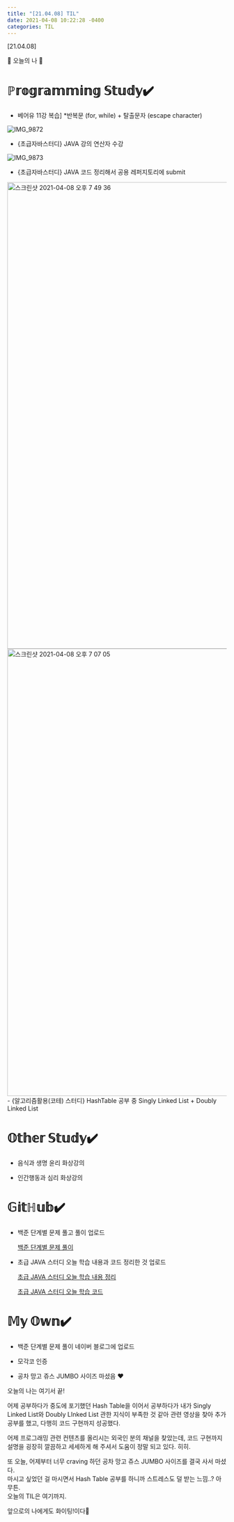 ```yaml
---
title: "[21.04.08] TIL"
date: 2021-04-08 10:22:28 -0400
categories: TIL
---
```


[21.04.08]

🙌 오늘의 나 🙌

# ℙ𝕣𝕠𝕘𝕣𝕒𝕞𝕞𝕚𝕟𝕘 𝕊𝕥𝕦𝕕𝕪✔️

- 베어유 11강 복습] 
      *반복문 (for, while) + 탈출문자 (escape character)

![IMG_9872](https://user-images.githubusercontent.com/63195670/114034726-696c2980-98b9-11eb-8ca9-bcc373db4563.jpg)
- {초급자바스터디} JAVA 강의 연산자 수강

![IMG_9873](https://user-images.githubusercontent.com/63195670/114034743-6d984700-98b9-11eb-907d-9acfacd06592.jpg)
- {초급자바스터디} JAVA 코드 정리해서 공용 레퍼지토리에 submit

<img width="1072" alt="스크린샷 2021-04-08 오후 7 49 36" src="https://user-images.githubusercontent.com/63195670/114034761-6ffaa100-98b9-11eb-90b5-9c7ab231e9c9.png">
<img width="1028" alt="스크린샷 2021-04-08 오후 7 07 05" src="https://user-images.githubusercontent.com/63195670/114034768-71c46480-98b9-11eb-92a5-2247867c3d6b.png">
- {알고리즘활용(코테) 스터디} HashTable 공부 중  Singly Linked List + Doubly Linked List


# 𝕆𝕥𝕙𝕖𝕣 𝕊𝕥𝕦𝕕𝕪✔️

- 음식과 생명 윤리 화상강의

-  인간행동과 심리 화상강의

# 𝔾𝕚𝕥ℍ𝕦𝕓✔️

- 백준 단계별 문제 풀고 풀이 업로드 

  [백준 단계별 문제 풀이](https://swiftie1230.github.io/%EB%B0%B1%EC%A4%80%EB%AC%B8%EC%A0%9C%ED%92%80%EC%9D%B4/%EB%B0%B1%EC%A4%80%EB%AC%B8%EC%A0%9C%ED%92%80%EC%9D%B4-1978%EB%B2%88/)

- 초급 JAVA 스터디 오늘 학습 내용과 코드 정리한 것 업로드

  [초급 JAVA 스터디 오늘 학습 내용 정리](https://swiftie1230.github.io/%EC%B4%88%EA%B8%89java%EC%8A%A4%ED%84%B0%EB%94%94/%EC%B4%88%EA%B8%89-JAVA-%EC%97%B0%EC%82%B0%EC%9E%90-%ED%95%99%EC%8A%B5-%EB%82%B4%EC%9A%A9-%EC%A0%95%EB%A6%AC/)
  
  [초급 JAVA 스터디 오늘 학습 코드](https://swiftie1230.github.io/%EC%B4%88%EA%B8%89java%EC%8A%A4%ED%84%B0%EB%94%94/%EC%B4%88%EA%B8%89-JAVA-%EC%97%B0%EC%82%B0%EC%9E%90-%ED%95%99%EC%8A%B5-%EC%BD%94%EB%93%9C/)

# 𝕄𝕪 𝕆𝕨𝕟✔️

- 백준 단계별 문제 풀이 네이버 블로그에 업로드

- 모각코 인증

- 공차 망고 쥬스 JUMBO 사이즈 마셨음 ❤️

오늘의 나는 여기서 끝!   

어제 공부하다가 중도에 포기했던 Hash Table을 이어서 공부하다가 내가 Singly Linked List와 Doubly LInked List 관한 지식이 부족한 것 같아 관련 영상을 찾아 추가공부를 했고, 다행히 코드 구현까지 성공했다.    

어제 프로그래밍 관련 컨텐츠를 올리시는 외국인 분의 채널을 찾았는데, 코드 구현까지 설명을 굉장히 깔끔하고 세세하게 해 주셔서 도움이 정말 되고 있다. 히히.     

또 오늘, 어제부터 너무 craving 하던 공차 망고 쥬스 JUMBO 사이즈를 결국 사서 마셨다.      
마시고 싶었던 걸 마시면서 Hash Table 공부를 하니까 스트레스도 덜 받는 느낌..?      아무튼.     
오늘의 TIL은 여기까지.    

앞으로의 나에게도 화이팅!이다🌸
